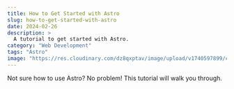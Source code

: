 ```yaml
---
title: How to Get Started with Astro
slug: how-to-get-started-with-astro
date: 2024-02-26
description: >
  A tutorial to get started with Astro.
category: "Web Development"
tags: "Astro"
image: "https://res.cloudinary.com/dz8qxptav/image/upload/v1740597899/cld-sample-5.jpg"
---
```


Not sure how to use Astro? No problem! This tutorial will walk you through.
